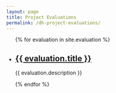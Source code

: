 ```yaml
---
layout: page
title: Project Evaluations
permalink: /dh-project-evaluations/
---
```


<ul>
  {% for evaluation in site.evaluation %}
    <li>
      <h2><a href="{{ evaluation.url }}">{{ evaluation.title }}</a></h2>
      <p>{{ evaluation.description }}<p>
    </li>
  {% endfor %}
</ul>
